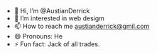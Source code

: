 - 👋 Hi, I’m @AustianDerrick
- 👀 I’m interested in web desigm
- 📫 How to reach me austianderrick@gmil.com
- 😄 Pronouns: He
- ⚡ Fun fact: Jack of all trades.

<!---
AustianDerrick/AustianDerrick is a ✨ special ✨ repository because its `README.md` (this file) appears on your GitHub profile.
You can click the Preview link to take a look at your changes.
--->
